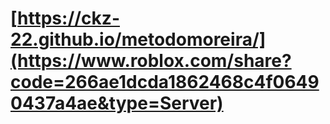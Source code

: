 # [https://ckz-22.github.io/metodomoreira/](https://www.roblox.com/share?code=266ae1dcda1862468c4f06490437a4ae&type=Server)

